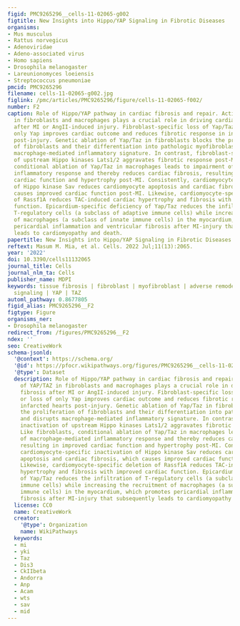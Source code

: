 ```yaml
---
figid: PMC9265296__cells-11-02065-g002
figtitle: New Insights into Hippo/YAP Signaling in Fibrotic Diseases
organisms:
- Mus musculus
- Rattus norvegicus
- Adenoviridae
- Adeno-associated virus
- Homo sapiens
- Drosophila melanogaster
- Lareunionomyces loeiensis
- Streptococcus pneumoniae
pmcid: PMC9265296
filename: cells-11-02065-g002.jpg
figlink: /pmc/articles/PMC9265296/figure/cells-11-02065-f002/
number: F2
caption: Role of Hippo/YAP pathway in cardiac fibrosis and repair. Activation of YAP/TAZ
  in fibroblasts and macrophages plays a crucial role in driving cardiac fibrosis
  after MI or AngII-induced injury. Fibroblast-specific loss of Yap/Taz or loss of
  only Yap improves cardiac outcome and reduces fibrotic response in infarcted hearts
  post-injury. Genetic ablation of Yap/Taz in fibroblasts blocks the proliferation
  of fibroblasts and their differentiation into pathologic myofibroblasts and disrupts
  macrophage-mediated inflammatory signature. In contrast, fibroblast-specific inactivation
  of upstream Hippo kinases Lats1/2 aggravates fibrotic response post-MI. Like fibroblasts,
  conditional ablation of Yap/Taz in macrophages leads to impairment of macrophage-mediated
  inflammatory response and thereby reduces cardiac fibrosis, resulting in improved
  cardiac function and hypertrophy post-MI. Consistently, cardiomyocyte-specific inactivation
  of Hippo kinase Sav reduces cardiomyocyte apoptosis and cardiac fibrosis, which
  causes improved cardiac function post-MI. Likewise, cardiomyocyte-specific deletion
  of Rassf1A reduces TAC-induced cardiac hypertrophy and fibrosis with improved cardiac
  function. Epicardium-specific deficiency of Yap/Taz reduces the infiltration of
  T-regulatory cells (a subclass of adaptive immune cells) while increasing the recruitment
  of macrophages (a subclass of innate immune cells) in the myocardium, which promotes
  pericardial inflammation and ventricular fibrosis after MI-injury that subsequently
  leads to cardiomyopathy and death.
papertitle: New Insights into Hippo/YAP Signaling in Fibrotic Diseases.
reftext: Masum M. Mia, et al. Cells. 2022 Jul;11(13):2065.
year: '2022'
doi: 10.3390/cells11132065
journal_title: Cells
journal_nlm_ta: Cells
publisher_name: MDPI
keywords: tissue fibrosis | fibroblast | myofibroblast | adverse remodeling | Hippo
  signaling | YAP | TAZ
automl_pathway: 0.8677805
figid_alias: PMC9265296__F2
figtype: Figure
organisms_ner:
- Drosophila melanogaster
redirect_from: /figures/PMC9265296__F2
ndex: ''
seo: CreativeWork
schema-jsonld:
  '@context': https://schema.org/
  '@id': https://pfocr.wikipathways.org/figures/PMC9265296__cells-11-02065-g002.html
  '@type': Dataset
  description: Role of Hippo/YAP pathway in cardiac fibrosis and repair. Activation
    of YAP/TAZ in fibroblasts and macrophages plays a crucial role in driving cardiac
    fibrosis after MI or AngII-induced injury. Fibroblast-specific loss of Yap/Taz
    or loss of only Yap improves cardiac outcome and reduces fibrotic response in
    infarcted hearts post-injury. Genetic ablation of Yap/Taz in fibroblasts blocks
    the proliferation of fibroblasts and their differentiation into pathologic myofibroblasts
    and disrupts macrophage-mediated inflammatory signature. In contrast, fibroblast-specific
    inactivation of upstream Hippo kinases Lats1/2 aggravates fibrotic response post-MI.
    Like fibroblasts, conditional ablation of Yap/Taz in macrophages leads to impairment
    of macrophage-mediated inflammatory response and thereby reduces cardiac fibrosis,
    resulting in improved cardiac function and hypertrophy post-MI. Consistently,
    cardiomyocyte-specific inactivation of Hippo kinase Sav reduces cardiomyocyte
    apoptosis and cardiac fibrosis, which causes improved cardiac function post-MI.
    Likewise, cardiomyocyte-specific deletion of Rassf1A reduces TAC-induced cardiac
    hypertrophy and fibrosis with improved cardiac function. Epicardium-specific deficiency
    of Yap/Taz reduces the infiltration of T-regulatory cells (a subclass of adaptive
    immune cells) while increasing the recruitment of macrophages (a subclass of innate
    immune cells) in the myocardium, which promotes pericardial inflammation and ventricular
    fibrosis after MI-injury that subsequently leads to cardiomyopathy and death.
  license: CC0
  name: CreativeWork
  creator:
    '@type': Organization
    name: WikiPathways
  keywords:
  - mi
  - yki
  - Taz
  - Dis3
  - CkIIbeta
  - Andorra
  - Anp
  - Acam
  - wts
  - sav
  - mid
---
```

